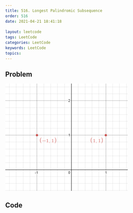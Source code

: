 ```yaml
---
title: 516. Longest Palindromic Subsequence
order: 516
date: 2021-04-21 18:41:18

layout: leetcode
tags: LeetCode
categories: LeetCode
keywords: LeetCode
topics:
---
```


## Problem

![image tooltip here](./assets/356-1.png)

## Code

```java

```
